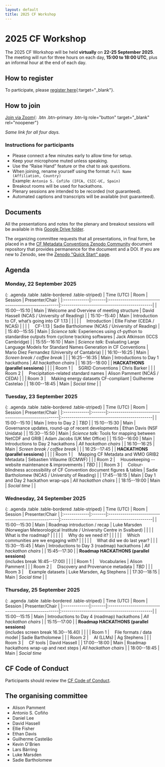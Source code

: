 ```yaml
---
layout: default
title: 2025 CF Workshop
---
```

<style>
/* Same column layout for all agenda tables */
table.agenda {
  width: 100%;
  table-layout: auto; /* let Time/Room size to content */
}

/* Top-align cells; allow wrapping in text columns */
table.agenda > thead > tr > th,
table.agenda > tbody > tr > td {
  vertical-align: top;
  overflow-wrap: anywhere;
}

/* Col 1: Time — shrink to content, no wrap, centered */
table.agenda > thead > tr > th:nth-child(1),
table.agenda > tbody > tr > td:nth-child(1) {
  white-space: nowrap;
  width: 1%;              /* shrink-to-fit */
  text-align: center;
}

/* Col 2: Room — shrink to content, no wrap, centered */
table.agenda > thead > tr > th:nth-child(2),
table.agenda > tbody > tr > td:nth-child(2) {
  white-space: nowrap;
  width: 1%;              /* shrink-to-fit */
  text-align: center;
}

/* Col 3: Session — wrap, take ~50% of remaining width */
table.agenda > thead > tr > th:nth-child(3),
table.agenda > tbody > tr > td:nth-child(3) {
  width: 50%;
  text-align: left;
}

/* Col 4: Presenter/Chair — wrap, take ~50% of remaining width */
table.agenda > thead > tr > th:nth-child(4),
table.agenda > tbody > tr > td:nth-child(4) {
  width: 50%;
  text-align: left;
}

/* Small screens: keep layout and allow horizontal scroll if needed */
@media (max-width: 900px) {
  table.agenda {
    display: block;
    overflow-x: auto;
    -webkit-overflow-scrolling: touch;
  }
}
</style>


# 2025 CF Workshop

The 2025 CF Workshop will be held **virtually** on **22-25 September 2025**.
The meeting will run for three hours on each day, **15:00 to 18:00 UTC**, plus an informal hour at the end of each day.

## How to register

To participate, please [register here](https://forms.gle/UJ6JCiaZzSGndvWu8){:target="_blank"}.

## How to join

<!-- Placeholder for Zoom link (replace when ready) -->
<!--
The workshop will be held via Zoom.  

**Join via Zoom:** Link will be posted here shortly.  
(Same link for all four days.)
-->
<!-- When the Zoom link is available, remove these block comments -->

[Join via Zoom](https://rediris.zoom.us/j/98145134170){: .btn .btn-primary .btn-lg role="button" target="_blank" rel="noopener"}

_Same link for all four days._

### Instructions for participants
- Please connect a few minutes early to allow time for setup.  
- Keep your microphone muted unless speaking.  
- Use the “Raise Hand” feature or the chat to ask questions.  
- When joining, rename yourself using the format: `Full Name (Affiliation, Country)`  
  Example: `Antonio S. Cofiño (IFCA, CSIC-UC, Spain)`  
- Breakout rooms will be used for hackathons.  
- Plenary sessions are intended to be recorded (not guaranteed).  
- Automated captions and transcripts will be available (not guaranteed).  

## Documents

All the presentations and notes for the plenary and breakout sessions will be available in this [Google Drive folder](https://drive.google.com/drive/folders/1-L_wDQHWM9PaKqUD5AtYNFYsUtbOXSV0).

The organizing committee requests that all presentations, in final form, be placed in a the [CF Metadata Conventions Zenodo Community](https://zenodo.org/communities/cfconventions) document repository that provides permanence for the document and a DOI. If you are new to Zenodo, see the [Zenodo "Quick Start" page](https://help.zenodo.org/docs/get-started/quickstart/).

## Agenda

### Monday, 22 September 2025 

{: .agenda .table .table-bordered .table-striped}
| Time (UTC)   | Room   | Session                                              | Presenter/Chair                               |
|:-------------|:-------|:-----------------------------------------------------|:----------------------------------------------|
| 15:00--15:10 | Main   | Welcome and Overview of meeting structure            | David Hassell (NCAS / University of Reading)  |
| 15:10--15:40 | Main   | Introduction to CF, what’s going into CF 1.13        |                                               |
|              |        | &emsp;Introduction                                   | Ellie Fisher (CEDA / NCAS)                    |
|              |        | &emsp;CF-1.13                                        | Sadie Bartholomew (NCAS / University of Reading) |
| 15:40--15:55 | Main   | *Science talk:* Experiences using cf-python to standardise outputs from cyclone tracking softwares | Jack Atkinson (ICCS Cambridge)               |
| 15:55--16:10 | Main   | *Science talk:* Evaluating Large Language Models for Standard Names Generation in CF Conventions | Mario Diez Fernandez (University of Cantabria) |
| 16:10--16:25 | Main   | *Screen break / coffee break*                        |                                               |
| 16:25--16:35 | Main   | Introductions to Day 1 hackathons                    | *All hackathon chairs*                        |
| 16:35--18:00 |        | **HACKATHONS (parallel sessions)**                   |                                               |
|              | Room 1 | &emsp;SGRID Conventions                              | Chris Barker                                  |
|              | Room 2 | &emsp;Precipitation-related standard names           | Alison Pamment (NCAS / CEDA)                  |
|              | Room 3 | &emsp;Making energy datasets CF-compliant            | Guilherme Castelao                            |
| 18:00--18:45 | Main   | *Social time*                                        |                                               |

### Tuesday, 23 September 2025

{: .agenda .table .table-bordered .table-striped}
| Time (UTC)   | Room   | Session                                              | Presenter/Chair                               |
|:-------------|:-------|:-----------------------------------------------------|:----------------------------------------------|
| 15:00--15:10 | Main   | Intro to Day 2                                       | *TBD*                                         |
| 15:10--15:30 | Main   | Governance updates, round-up of recent developments  | Ethan Davis (NSF Unidata)                     |
| 15:30--15:50 | Main   | *Science talk:* Tools for mapping between NetCDF and GRIB | Adam Jacobs (UK Met Office)              |
| 15:50--16:00 | Main   | Introductions to Day 2 hackathons                    | *All hackathon chairs*                        |
| 16:10--16:25 | Main   | *Screen break / coffee break*                        |                                               |
| 16:25--17:45 |        | **HACKATHONS (parallel sessions)**                   |                                               |
|              | Room 1 | &emsp;Mapping CF Metadata and WMO GRIB2 Metadata     | Sébastien Villaume (ECMWF)                    |
|              | Room 2 | &emsp;Housekeeping -- website maintenance & improvements | *TBD*                                     |
|              | Room 3 | &emsp;Colour-blindness accessibility of CF Convention document figures & tables | Sadie Bartholomew (NCAS / University of Reading) |
| 17:45--18:15 | Main   | Day 1 and Day 2 hackathon wrap-ups                   | *All hackathon chairs*                        |
| 18:15--19:00 | Main   | *Social time*                                        |                                               |

### Wednesday, 24 September 2025

{: .agenda .table .table-bordered .table-striped}
| Time (UTC)   | Room   | Session                                              | Presenter/Chair                               |
|:-------------|:-------|:-----------------------------------------------------|:----------------------------------------------|
| 15:00--15:30 | Main   | Roadmap introduction / recap                         | Luke Marsden (Norwegian Meteorological Institute / University Centre in Svalbard) |
|              |        | &emsp;What is the roadmap?                           |                                               |
|              |        | &emsp;Why do we need it?                             |                                               |
|              |        | &emsp;Which communities are we engaging with?        |                                               |
|              |        | &emsp;What did we do last year?                      |                                               |
| 15:30--15:45 | Main   | Introductions to Day 3 (roadmap) hackathons          | *All hackathon chairs*                        |
| 15:45--17:30 |        | **Roadmap HACKATHONS (parallel sessions)** <br> (includes break 16:45--17:00) |                      |
|              | Room 1 | &emsp;Vocabularies                                   | Alison Pamment                                |
|              | Room 2 | &emsp;Discovery and Provenance metadata              | *TBD*                                         |
|              | Room 3 | &emsp;Example datasets                               | Luke Marsden, Ag Stephens                     |
| 17:30--18:15 | Main   | *Social time*                                        |                                               |

### Thursday, 25 September 2025

{: .agenda .table .table-bordered .table-striped}
| Time (UTC)   | Room   | Session                                              | Presenter/Chair                               |
|:-------------|:-------|:-----------------------------------------------------|:----------------------------------------------|
| 15:00--15:15 | Main   | Introductions to Day 4 (roadmap) hackathons          | *All hackathon chairs*                        |
| 15:15--17:00 |        | **Roadmap HACKATHONS (parallel sessions)** <br> (includes screen break 16.30--16.40) |               |
|              | Room 1 | &emsp;File formats / data model                      | Sadie Bartholomew                             |
|              | Room 2 | &emsp;AI (LLMs)                                      | Ag Stephens                                   |
|              | Room 3 | &emsp;CF tools                                       | David Hassell                                 |
| 17:00--18:00 | Main   | Roadmap hackathons wrap-up and next steps            | *All hackathon chairs*                        |
| 18:00--18:45 | Main   | *Social time*    

## CF Code of Conduct
Participants should review the [CF Code of Conduct](https://github.com/cf-convention/cf-conventions/blob/main/CODE_OF_CONDUCT.md).

## The organising committee
* Alison Pamment
* Antonio S. Cofiño
* Daniel Lee
* David Hassell
* Ellie Fisher
* Ethan Davis
* Guilherme Castelão
* Kevin O'Brien
* Lars Bärring
* Luke Marsden
* Sadie Bartholomew
